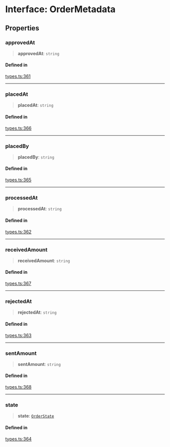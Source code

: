 # Interface: OrderMetadata

## Properties

### approvedAt

> **approvedAt**: `string`

#### Defined in

[types.ts:361](https://github.com/monerium/js-monorepo/blob/main/packages/sdk/src/types.ts#L361)

***

### placedAt

> **placedAt**: `string`

#### Defined in

[types.ts:366](https://github.com/monerium/js-monorepo/blob/main/packages/sdk/src/types.ts#L366)

***

### placedBy

> **placedBy**: `string`

#### Defined in

[types.ts:365](https://github.com/monerium/js-monorepo/blob/main/packages/sdk/src/types.ts#L365)

***

### processedAt

> **processedAt**: `string`

#### Defined in

[types.ts:362](https://github.com/monerium/js-monorepo/blob/main/packages/sdk/src/types.ts#L362)

***

### receivedAmount

> **receivedAmount**: `string`

#### Defined in

[types.ts:367](https://github.com/monerium/js-monorepo/blob/main/packages/sdk/src/types.ts#L367)

***

### rejectedAt

> **rejectedAt**: `string`

#### Defined in

[types.ts:363](https://github.com/monerium/js-monorepo/blob/main/packages/sdk/src/types.ts#L363)

***

### sentAmount

> **sentAmount**: `string`

#### Defined in

[types.ts:368](https://github.com/monerium/js-monorepo/blob/main/packages/sdk/src/types.ts#L368)

***

### state

> **state**: [`OrderState`](/docs/packages/SDK/enumerations/OrderState.md)

#### Defined in

[types.ts:364](https://github.com/monerium/js-monorepo/blob/main/packages/sdk/src/types.ts#L364)
